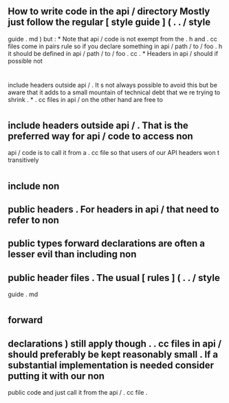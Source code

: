 #
How
to
write
code
in
the
api
/
directory
Mostly
just
follow
the
regular
[
style
guide
]
(
.
.
/
style
-
guide
.
md
)
but
:
*
Note
that
api
/
code
is
not
exempt
from
the
.
h
and
.
cc
files
come
in
pairs
rule
so
if
you
declare
something
in
api
/
path
/
to
/
foo
.
h
it
should
be
defined
in
api
/
path
/
to
/
foo
.
cc
.
*
Headers
in
api
/
should
if
possible
not
#
include
headers
outside
api
/
.
It
s
not
always
possible
to
avoid
this
but
be
aware
that
it
adds
to
a
small
mountain
of
technical
debt
that
we
re
trying
to
shrink
.
*
.
cc
files
in
api
/
on
the
other
hand
are
free
to
#
include
headers
outside
api
/
.
That
is
the
preferred
way
for
api
/
code
to
access
non
-
api
/
code
is
to
call
it
from
a
.
cc
file
so
that
users
of
our
API
headers
won
t
transitively
#
include
non
-
public
headers
.
For
headers
in
api
/
that
need
to
refer
to
non
-
public
types
forward
declarations
are
often
a
lesser
evil
than
including
non
-
public
header
files
.
The
usual
[
rules
]
(
.
.
/
style
-
guide
.
md
#
forward
-
declarations
)
still
apply
though
.
.
cc
files
in
api
/
should
preferably
be
kept
reasonably
small
.
If
a
substantial
implementation
is
needed
consider
putting
it
with
our
non
-
public
code
and
just
call
it
from
the
api
/
.
cc
file
.
